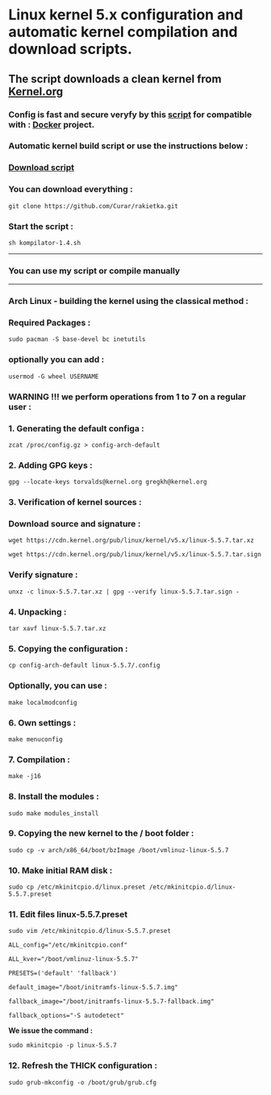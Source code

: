 
# Linux kernel 5.x configuration and automatic kernel compilation and download scripts.
## The script downloads a clean kernel from [Kernel.org](https://kernel.org)
### Config is fast and secure veryfy by this [script](https://github.com/moby/moby/blob/master/contrib/check-config.sh) for compatible with : [Docker](https://docs.docker.com) project.
### Automatic kernel build script or use the instructions below :
### [Download script](https://github.com/Curar/rakietka/releases/download/1.4/kompilator-1.4.sh)
### You can download everything :
`git clone https://github.com/Curar/rakietka.git`
### Start the script :
`sh kompilator-1.4.sh`
***
### You can use my script or compile manually
***
### Arch Linux - building the kernel using the classical method :
### Required Packages :
`sudo pacman -S base-devel bc inetutils`
### optionally you can add :
`usermod -G wheel USERNAME`
### WARNING !!! we perform operations from 1 to 7 on a regular user :
### 1. Generating the default configa :
 `zcat /proc/config.gz > config-arch-default`
### 2. Adding GPG keys :
 `gpg --locate-keys torvalds@kernel.org gregkh@kernel.org`
### 3. Verification of kernel sources :
### Download source and signature :
 `wget https://cdn.kernel.org/pub/linux/kernel/v5.x/linux-5.5.7.tar.xz`

 `wget https://cdn.kernel.org/pub/linux/kernel/v5.x/linux-5.5.7.tar.sign`
### Verify signature :
 `unxz -c linux-5.5.7.tar.xz | gpg --verify linux-5.5.7.tar.sign -`
### 4. Unpacking :
 `tar xavf linux-5.5.7.tar.xz`
### 5. Copying the configuration :
 `cp config-arch-default linux-5.5.7/.config`
### Optionally, you can use :
 `make localmodconfig`
### 6. Own settings :
 `make menuconfig`
### 7. Compilation :
 `make -j16`
### 8. Install the modules :
 `sudo make modules_install`
### 9. Copying the new kernel to the / boot folder :
 `sudo cp -v arch/x86_64/boot/bzImage /boot/vmlinuz-linux-5.5.7`
### 10. Make initial RAM disk :
 `sudo cp /etc/mkinitcpio.d/linux.preset /etc/mkinitcpio.d/linux-5.5.7.preset`
### 11. Edit files linux-5.5.7.preset
 `sudo vim /etc/mkinitcpio.d/linux-5.5.7.preset`

 ```
 ALL_config="/etc/mkinitcpio.conf"

 ALL_kver="/boot/vmlinuz-linux-5.5.7"

 PRESETS=('default' 'fallback')

 default_image="/boot/initramfs-linux-5.5.7.img"

 fallback_image="/boot/initramfs-linux-5.5.7-fallback.img"

 fallback_options="-S autodetect"
 ```

**We issue the command :**

 `sudo mkinitcpio -p linux-5.5.7`

### 12. Refresh the THICK configuration :
 `sudo grub-mkconfig -o /boot/grub/grub.cfg`

